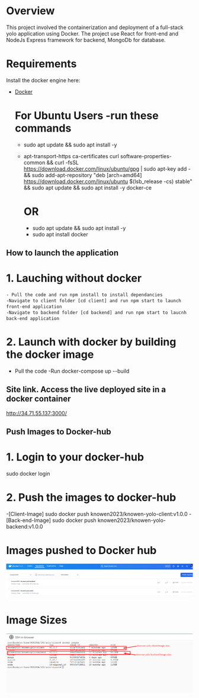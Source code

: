 # Overview
This project involved the containerization and deployment of a full-stack yolo application using Docker. The project use React for front-end and NodeJs Express framework for backend, MongoDb for database.


# Requirements
Install the docker engine here:
- [Docker](https://docs.docker.com/engine/install/) 

   # For Ubuntu Users -run these commands
    - sudo apt update && sudo apt install -y 
    - apt-transport-https ca-certificates curl software-properties-common && curl -fsSL https://download.docker.com/linux/ubuntu/gpg | sudo apt-key add - && sudo add-apt-repository "deb [arch=amd64] https://download.docker.com/linux/ubuntu $(lsb_release -cs) stable" && sudo apt update && sudo apt install -y docker-ce

        # OR 
        - sudo apt update && sudo apt install -y 
        - sudo apt install docker

## How to launch the application 
  # 1. Lauching without docker
    - Pull the code and run npm install to install dependancies
    -Navigate to client folder [cd client] and run npm start to launch front-end application
    -Navigate to backend folder [cd backend] and run npm start to laucnh back-end application
  # 2. Launch with docker by building the docker image
  - Pull the code
  -Run docker-compose up --build

## Site link. Access the live deployed site in a docker container
http://34.71.55.137:3000/

## Push Images to Docker-hub
 # 1. Login to your docker-hub
 sudo docker login
 # 2. Push the images to docker-hub 
-[Client-Image] sudo docker push knowen2023/knowen-yolo-client:v1.0.0
 -[Back-end-Image] sudo docker push knowen2023/knowen-yolo-backend:v1.0.0

# Images pushed to Docker hub
![Alt text](yolo-images.png)


# Image Sizes
![Alt text](Image-Sizes.png)


